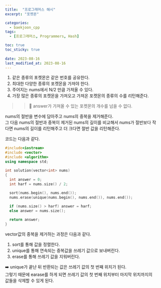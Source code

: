 ```yaml
---
title:  "프로그래머스 해시"
excerpt: "포켓몬"

categories:
  - baekjoon_cpp
tags:
  - [프로그래머스, Programmers, Hash]

toc: true
toc_sticky: true
 
date: 2023-08-16
last_modified_at: 2023-08-16
---
```




1. 같은 종류의 포켓몬은 같은 번호를 공유한다.  
2. 최대한 다양한 종류의 포켓몬을 가져야 한다.  
3. 주어지는 nums에서 N/2 만큼 가져올 수 있다.  
4. 가장 많은 종류의 포켓몬을 가져오고 가져온 포켓몬의 종류의 수를 리턴해준다.

>> 🌟 answer가 가져올 수 있는 포켓몬의 개수를 넘을 수 없다.  
  
  nums의 절반을 변수에 담아주고 nums의 중복을 제거해준다.  
  그 다음 nums의 절반과 중복이 제거된 nums의 길이를 비교해서 nums가 절반보다 작다면 nums의 길이를 리턴해주고 더 크다면 절반 값을 리턴해준다.  

  코드는 다음과 같다.  

  ```cpp
  #include<iostream>
#include <vector>
#include <algorithm>
using namespace std;

int solution(vector<int> nums)
{
    int answer = 0;
    int harf = nums.size() / 2;
    
    sort(nums.begin(), nums.end());
    nums.erase(unique(nums.begin(), nums.end()), nums.end());

    if (nums.size() > harf) answer = harf;
    else answer = nums.size();

    return answer;
}
  ```  


vector값의 중복을 제거하는 과정은 다음과 같다.  

1. sort를 통해 값을 정렬한다.  
2. unique를 통해 연속되는 중복값을 쓰레기 값으로 보내버린다.
3. erase를 통해 쓰레기 값을 지워버린다.
 
➡️ unique가 끝난 뒤 반환되는 값은 쓰레기 값의 첫 번째 위치가 된다.  
	그렇기 때문에 earase를 하게 되면 쓰레기 값의 첫 번째 위치부터 마지막 위치까지의 값들을 삭제할 수 있게 된다.  
		
